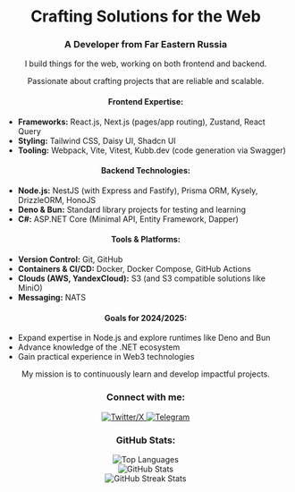 <h1 align="center">Crafting Solutions for the Web</h1>
<h3 align="center">A Developer from Far Eastern Russia</h3>
<p align="center">I build things for the web, working on both frontend and backend.</p>
<p align="center">Passionate about crafting projects that are reliable and scalable.</p>

<h4 align="center">Frontend Expertise:</h4>
<ul>
  <li><strong>Frameworks:</strong> React.js, Next.js (pages/app routing), Zustand, React Query</li>
  <li><strong>Styling:</strong> Tailwind CSS, Daisy UI, Shadcn UI</li>
  <li><strong>Tooling:</strong> Webpack, Vite, Vitest, Kubb.dev (code generation via Swagger)</li>
</ul>

<h4 align="center">Backend Technologies:</h4>
<ul>
  <li><strong>Node.js:</strong> NestJS (with Express and Fastify), Prisma ORM, Kysely, DrizzleORM, HonoJS</li>
  <li><strong>Deno & Bun:</strong> Standard library projects for testing and learning</li>
  <li><strong>C#:</strong> ASP.NET Core (Minimal API, Entity Framework, Dapper)</li>
</ul>

<h4 align="center">Tools & Platforms:</h4>
<ul>
  <li><strong>Version Control:</strong> Git, GitHub</li>
  <li><strong>Containers & CI/CD:</strong> Docker, Docker Compose, GitHub Actions</li>
  <li><strong>Clouds (AWS, YandexCloud):</strong> S3 (and S3 compatible solutions like MiniO)</li>
  <li><strong>Messaging:</strong> NATS</li>
</ul>

<h4 align="center">Goals for 2024/2025:</h4>
<ul>
  <li>Expand expertise in Node.js and explore runtimes like Deno and Bun</li>
  <li>Advance knowledge of the .NET ecosystem</li>
  <li>Gain practical experience in Web3 technologies</li>
</ul>

<p align="center">My mission is to continuously learn and develop impactful projects.</p>

<!--Connect with me block-->
<h3 align="center">Connect with me:</h3>
<p align="center">
  <a href="https://x.com/wrknbuycnsmndie" target="blank">
    <img src="https://img.shields.io/badge/X-%23000000.svg?style=for-the-badge&logo=X&logoColor=white" alt="Twitter/X" />
  </a>
  <a href="https://telegram.me/worknbuyconsumendie" target="blank">
    <img src="https://img.shields.io/badge/Telegram-2CA5E0?style=for-the-badge&logo=telegram&logoColor=white" alt="Telegram" />
  </a>
</p>

<h3 align="center">GitHub Stats:</h3>
<div align="center">
    <img src="https://github-readme-stats.vercel.app/api/top-langs?username=wrknbuycnsmndie&show_icons=true&locale=en&layout=compact" alt="Top Languages" />
</div>

<div align="center">
    <img src="https://github-readme-stats.vercel.app/api?username=wrknbuycnsmndie&show_icons=true&locale=en" alt="GitHub Stats" />
</div>

<div align="center">
    <img src="https://github-readme-streak-stats.herokuapp.com/?user=wrknbuycnsmndie" alt="GitHub Streak Stats" />
</div>
